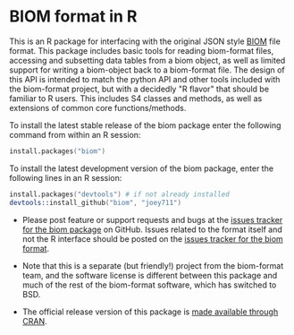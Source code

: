 <link href="http://joey711.github.com/phyloseq/markdown.css" rel="stylesheet"></link>

BIOM format in R
=======================

This is an R package for interfacing with the original JSON style [BIOM](http://biom-format.org/) file format. This package includes basic tools for reading biom-format files, accessing and subsetting data tables from a biom object, as well as limited support for writing a biom-object back to a biom-format file. The design of this API is intended to match the python API and other tools included with the biom-format project, but with a decidedly "R flavor" that should be familiar to R users. This includes S4 classes and methods, as well as extensions of common core functions/methods.

To install the latest stable release of the biom package enter the following command from within an R session:

```S
install.packages("biom")
```

To install the latest development version of the biom package, enter the following lines in an R session:

```S
install.packages("devtools") # if not already installed
devtools::install_github("biom", "joey711")
```

 * Please post feature or support requests and bugs at the [issues tracker for the biom package](https://github.com/joey711/biom/issues) on GitHub. Issues related to the format itself and not the R interface should be posted on the [issues tracker for the biom format](https://github.com/biom-format/biom-format/issues).
 
 * Note that this is a separate (but friendly!) project from the biom-format team, and the software license is different between this package and much of the rest of the biom-format software, which has switched to BSD.

 * The official release version of this package is [made available through CRAN](http://cran.r-project.org/web/packages/biom/index.html).

